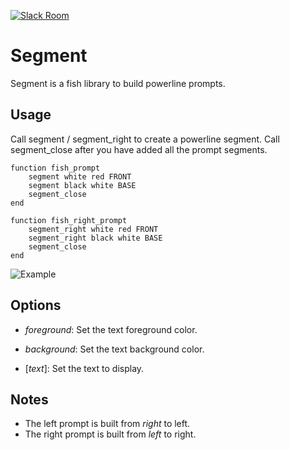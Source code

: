 [![Slack Room][slack-badge]][slack-link]

# Segment

Segment is a fish library to build powerline prompts.

## Usage

Call segment / segment_right to create a powerline segment. Call segment_close after you have added all the prompt segments.

```fish
function fish_prompt
    segment white red FRONT
    segment black white BASE
    segment_close
end

function fish_right_prompt
    segment_right white red FRONT
    segment_right black white BASE
    segment_close
end
```

![Example](https://cloud.githubusercontent.com/assets/8317250/13501135/d0ccc7ec-e1a8-11e5-8bd1-e14b8b40242e.png)

## Options

* *foreground*: Set the text foreground color.

* *background*: Set the text background color.

* [*text*]: Set the text to display.

## Notes

* The left prompt is built from *right* to left.
* The right prompt is built from *left* to right.

[slack-link]: https://fisherman-wharf.herokuapp.com/
[slack-badge]: https://img.shields.io/badge/slack-join%20the%20chat-00B9FF.svg?style=flat-square
[fisherman]: https://github.com/fisherman/fisherman

